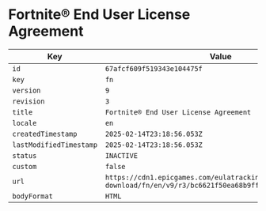 # Fortnite® End User License Agreement

| Key | Value |
| --- | ----- |
| `id` | `67afcf609f519343e104475f` |
| `key` | `fn` |
| `version` | `9` |
| `revision` | `3` |
| `title` | `Fortnite® End User License Agreement` |
| `locale` | `en` |
| `createdTimestamp` | `2025-02-14T23:18:56.053Z` |
| `lastModifiedTimestamp` | `2025-02-14T23:18:56.053Z` |
| `status` | `INACTIVE` |
| `custom` | `false` |
| `url` | `https://cdn1.epicgames.com/eulatracking-download/fn/en/v9/r3/bc6621f50ea68b9ff5706e3e0cd601c0.pdf` |
| `bodyFormat` | `HTML` |
